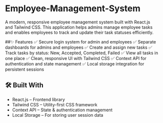 # Employee-Management-System
A modern, responsive employee management system built with React.js and Tailwind CSS.
This application helps admins manage employee tasks and enables employees to track and update their task statuses efficiently.

##✨ Features
✅ Secure login system for admin and employees
✅ Separate dashboards for admins and employees
✅ Create and assign new tasks
✅ Track tasks by status: New, Accepted, Completed, Failed
✅ View all tasks in one place
✅ Clean, responsive UI with Tailwind CSS
✅ Context API for authentication and state management
✅ Local storage integration for persistent sessions

## 🛠 Built With
- React.js – Frontend library
- Tailwind CSS – Utility-first CSS framework
- Context API – State & authentication management
- Local Storage – For storing user session data
